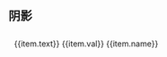 
## 阴影
<div class="boxShadow" :class="item.name.replace('$','')" :key="item.name" v-for="item of boxShadows" @click="$ctx.copy(item.name)">
    {{item.text}} {{item.val}} {{item.name}}
</div> 

<script>

export default {
    data(){
        return {
            boxShadows: [
                { name: '$shadow-base', text: '基础' },
                { name: '$shadow-card', text: '卡片' },
                { name: '$shadow-card-big', text: '大卡片' }
            ]
        }
    },
    methods:{
        customStyle(item){
            return {
                'box-shadow': item.val
            }
        }
    }
}
</script>

<style lang="scss" scoped>
.boxShadow{
  display: block;
  cursor: pointer;
  padding: 10px;
  margin: 10px 0;
}
.shadow-base{
    box-shadow: $shadow-base;
}
.shadow-card{
    box-shadow: $shadow-card;
}
.shadow-card-big{
    box-shadow: $shadow-card-big;
}
</style>